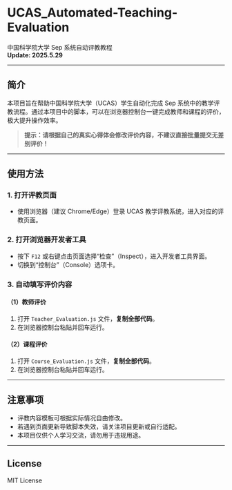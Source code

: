 # UCAS_Automated-Teaching-Evaluation

中国科学院大学 Sep 系统自动评教教程  
**Update: 2025.5.29**

---

## 简介

本项目旨在帮助中国科学院大学（UCAS）学生自动化完成 Sep 系统中的教学评教流程。通过本项目中的脚本，可以在浏览器控制台一键完成教师和课程的评价，极大提升操作效率。

> **提示：请根据自己的真实心得体会修改评价内容，不建议直接批量提交无差别评价！**

---

## 使用方法

### 1. 打开评教页面

- 使用浏览器（建议 Chrome/Edge）登录 UCAS 教学评教系统，进入对应的评教页面。

### 2. 打开浏览器开发者工具

- 按下 `F12` 或右键点击页面选择“检查”（Inspect），进入开发者工具界面。
- 切换到“控制台”（Console）选项卡。

### 3. 自动填写评价内容

#### （1）教师评价

1. 打开 `Teacher_Evaluation.js` 文件，**复制全部代码**。
2. 在浏览器控制台粘贴并回车运行。

#### （2）课程评价

1. 打开 `Course_Evaluation.js` 文件，**复制全部代码**。
2. 在浏览器控制台粘贴并回车运行。

---

## 注意事项

- 评教内容模板可根据实际情况自由修改。
- 若遇到页面更新导致脚本失效，请关注项目更新或自行适配。
- 本项目仅供个人学习交流，请勿用于违规用途。

---

## License

MIT License
